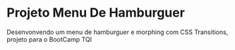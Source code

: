 # Projeto Menu De Hamburguer
 Desenvonvendo um menu de hamburguer e morphing com CSS Transitions, projeto para o BootCamp TQI
